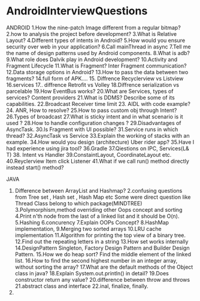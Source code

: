 # AndroidInterviewQuestions


ANDROID
1.How the nine-patch Image different from a regular bitmap?
2.how to analysis the project before development?
3.What is Relative Layout?
4.Different types of intents in Android?
5.How would you ensure security over web in your application?
6.Call mainThread in async
7.Tell me the name of design patterns used by Android components.
8.What is adb?
9.What role does Dalvik play in Android development?
10.Activity and Fragment Lifecycle
11.What is Fragment? Inter Fragment communication?
12.Data storage options in Android?
13.How to pass the data between two fragments?
14.full form of APK....
15. Diffrence Recyclerview vs Listview 
16.services 
17.. diffrence Retrofit vs Volley
18.Diffrence serialization vs parcelable
19.How EventBus works?
20.What are Services, types of services? Content providers
21.What is DDMS? Describe some of its capabilities.
22.Broadcast Receiver time limit
23. AIDL with code example?
24. ANR, How to resolve?
25.How to pass custom obj through Intent?
26.Types of broadcast
27.What is sticky intent and in what scenario is it used ?
28.How to handle configuration changes ?
29.Disadvantages of AsyncTask.
30.Is Fragment with UI possible?
31.Service runs in which thread?
32.AsyncTask vs Service
33.Explain the working of stacks with an example.
34.How would you design (architecture) Uber rider app?
35.Have I had experience using jira tool?
36.Gradle
37.Qiestions on IPC, Services(L& T)
38. Intent vs Handler
39.ConstaintLayout, CoordinateLayout etc.
40.Reyclerview Item click Listener
41.What if we call run() method directly instead start() method?







JAVA

1. Difference between ArrayList and Hashmap?
2.confusing questions from Tree set , Hash set , Hash Map etc Some were direct question like Thread Class belong to which package(MINDTREE)
3.Polymorphism,method overriding other Oops concept and sorting 
4.Print n'th node from the last of a linked list and it should be O(n).
5.Hashing
6.concurency
7.Explain OOPs Concept?
8.HashMap implementation,
9.Merging two sorted arrays
10.LRU cache implementation
11.Algorithm for printing the top view of a binary tree.
12.Find out the repeating letters in a string
13.How set works internally
14.DesignPattern Singleton, Factory Design Pattern and Builder Design Pattern.
15.How we do heap sort? Find the middle element of the linked list.
16.How to find the second highest number in an integer array, without sorting the array?
17.What are the default methods of the Object class in java?
18.Explain System.out.println() in detail?
19.Does constructor return any value?
20.difference between throw and throws
21.abstract class and interface
22.inal, finalize, finally.
23.
